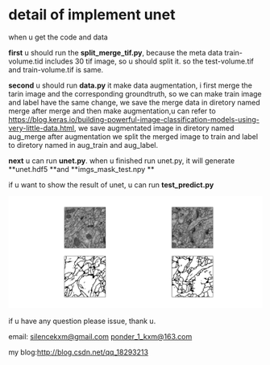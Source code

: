 # detail of implement unet 

when u get the code and data

**first** u should run the **split_merge_tif.py**, because the meta data train-volume.tid includes 30 tif image, so u should split it. so the test-volume.tif and train-volume.tif is same.

**second** u should run **data.py** it make data augmentation, i first merge the tarin image and the corresponding groundtruth, so we can make train image and label have the same change,  we save the merge data in diretory named merge
after merge and then make augmentation,u can refer to 
https://blog.keras.io/building-powerful-image-classification-models-using-very-little-data.html, we save augmentated image in diretory named aug_merge
after augmentation we split the merged image to train and label to diretory named in aug_train and aug_label.

**next** u can run **unet.py**. when u finished run unet.py, it will generate **unet.hdf5 **and **imgs_mask_test.npy ** 

if u want to show the result of unet, u can run **test_predict.py**

![figure_1](figure_1.png)



if u have any question please issue, thank u.

email: silencekxm@gmail.com ponder_1_kxm@163.com

my blog:http://blog.csdn.net/qq_18293213



